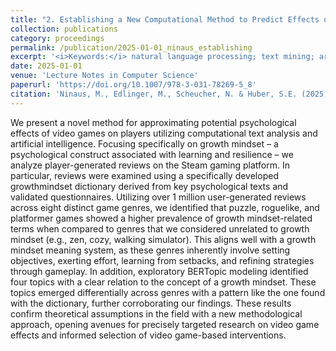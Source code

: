 ```yaml
---
title: "2. Establishing a New Computational Method to Predict Effects of Gaming: A Feasibility Study on Growth Mindset"
collection: publications
category: proceedings
permalink: /publication/2025-01-01_ninaus_establishing
excerpt: '<i>Keywords:</i> natural language processing; text mining; artificial intelligence; video games; growth mindset'
date: 2025-01-01
venue: 'Lecture Notes in Computer Science'
paperurl: 'https://doi.org/10.1007/978-3-031-78269-5_8'
citation: 'Ninaus, M., Edlinger, M., Scheucher, N. & Huber, S.E. (2025). Establishing a New Computational Method to Predict Effects of Gaming: A Feasibility Study on Growth Mindset. In: Schönbohm, A., et al. (eds.), <i>Games and Learning Alliance: 13th International Conference, GALA 2024, Berlin, Germany, November 20-22, 2024, Proceedings </i> (pp. 81-91). Lecture Notes in Computer Science, vol 15348. Springer, Cham.'
---
```


We present a novel method for approximating potential psychological effects of video games on players utilizing computational text analysis and artificial intelligence. Focusing specifically on growth mindset – a psychological construct associated with learning and resilience – we analyze player-generated reviews on the Steam gaming platform. In particular, reviews were examined using a specifically developed growthmindset dictionary derived from key psychological texts and validated questionnaires. Utilizing over 1 million user-generated reviews across eight distinct game genres, we identified that puzzle, roguelike, and platformer games showed a higher prevalence of growth mindset-related terms when compared to genres that we considered unrelated to growth mindset (e.g., zen, cozy, walking simulator). This aligns well with a growth mindset meaning system, as these genres inherently involve setting objectives, exerting effort, learning from setbacks, and refining strategies through gameplay. In addition, exploratory BERTopic modeling identified four topics with a clear relation to the concept of a growth mindset. These topics emerged differentially across genres with a pattern like the one found with the dictionary, further corroborating our findings. These results confirm theoretical assumptions in the field with a new methodological approach, opening avenues for precisely targeted research on video game effects and informed selection of video game-based interventions.